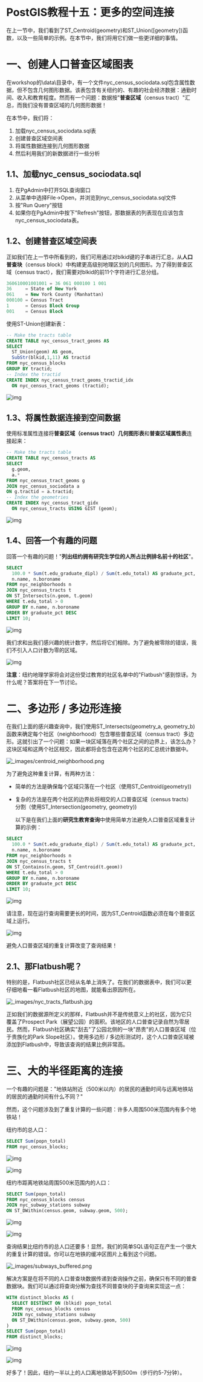 # PostGIS教程十五：更多的空间连接

 在上一节中，我们看到了ST_Centroid(geometry)和ST_Union([geometry])函数，以及一些简单的示例。在本节中，我们将用它们做一些更详细的事情。

# 一、创建人口普查区域图表

  在workshop的\data\目录中，有一个文件nyc_census_sociodata.sql包含属性数据，但不包含几何图形数据。该表包含有关纽约的、有趣的社会经济数据：通勤时间、收入和教育程度。然而有一个问题：数据按"**普查区域**（census tract）"汇总，而我们没有普查区域的几何图形数据！

  在本节中，我们将：

1. 加载nyc_census_sociodata.sql表
2. 创建普查区域空间表
3. 将属性数据连接到几何图形数据
4. 然后利用我们的新数据进行一些分析

## 1.1、加载nyc_census_sociodata.sql

1. 在PgAdmin中打开SQL查询窗口
2. 从菜单中选择File->Open，并浏览到nyc_census_sociodata.sql文件
3. 按"Run Query"按钮
4. 如果你在PgAdmin中按下"Refresh"按钮，那数据表的列表现在应该包含nyc_census_sociodata表。

## 1.2、创建普查区域空间表

  正如我们在上一节中所看到的，我们可用通过对blkid键的子串进行汇总，从**人口普查块**（census block）中构建更高级别地理区划的几何图形。为了得到普查区域（census tract），我们需要对blkid的前11个字符进行汇总分组。

```sql
360610001001001 = 36 061 000100 1 001
36     = State of New York
061    = New York County (Manhattan)
000100 = Census Tract
1      = Census Block Group
001    = Census Block
```

  使用ST-Union创建新表：

```sql
-- Make the tracts table
CREATE TABLE nyc_census_tract_geoms AS
SELECT
  ST_Union(geom) AS geom,
  SubStr(blkid,1,11) AS tractid
FROM nyc_census_blocks
GROUP BY tractid;
-- Index the tractid
CREATE INDEX nyc_census_tract_geoms_tractid_idx
  ON nyc_census_tract_geoms (tractid);
```

![img](https://img-blog.csdnimg.cn/20190123113729320.png?x-oss-process=image/watermark,type_ZmFuZ3poZW5naGVpdGk,shadow_10,text_aHR0cHM6Ly9ibG9nLmNzZG4ubmV0L3FxXzM1NzMyMTQ3,size_16,color_FFFFFF,t_70)

## 1.3、将属性数据连接到空间数据

  使用标准属性连接将**普查区域（census tract）几何图形表**和**普查区域属性表**连接起来：

```sql
-- Make the tracts table
CREATE TABLE nyc_census_tracts AS
SELECT
  g.geom,
  a.*
FROM nyc_census_tract_geoms g
JOIN nyc_census_sociodata a
ON g.tractid = a.tractid;
-- Index the geometries
CREATE INDEX nyc_census_tract_gidx
  ON nyc_census_tracts USING GIST (geom);
```

![img](https://img-blog.csdnimg.cn/20190123114635935.png?x-oss-process=image/watermark,type_ZmFuZ3poZW5naGVpdGk,shadow_10,text_aHR0cHM6Ly9ibG9nLmNzZG4ubmV0L3FxXzM1NzMyMTQ3,size_16,color_FFFFFF,t_70)

## 1.4、回答一个有趣的问题

  回答一个有趣的问题！"**列出纽约拥有研究生学位的人所占比例排名前十的社区**"。

```sql
SELECT
  100.0 * Sum(t.edu_graduate_dipl) / Sum(t.edu_total) AS graduate_pct,
  n.name, n.boroname
FROM nyc_neighborhoods n
JOIN nyc_census_tracts t
ON ST_Intersects(n.geom, t.geom)
WHERE t.edu_total > 0
GROUP BY n.name, n.boroname
ORDER BY graduate_pct DESC
LIMIT 10;
```

![img](https://img-blog.csdnimg.cn/20190123134551968.png?x-oss-process=image/watermark,type_ZmFuZ3poZW5naGVpdGk,shadow_10,text_aHR0cHM6Ly9ibG9nLmNzZG4ubmV0L3FxXzM1NzMyMTQ3,size_16,color_FFFFFF,t_70)

  我们求和出我们感兴趣的统计数字，然后将它们相除。为了避免被零除的错误，我们不引入人口计数为零的区域。

![img](https://img-blog.csdnimg.cn/20190123135041669.png?x-oss-process=image/watermark,type_ZmFuZ3poZW5naGVpdGk,shadow_10,text_aHR0cHM6Ly9ibG9nLmNzZG4ubmV0L3FxXzM1NzMyMTQ3,size_16,color_FFFFFF,t_70)

  **注意**：纽约地理学家将会对这份受过教育的社区名单中的"Flatbush"感到惊讶。为什么呢？答案将在下一节讨论。

 

# 二、多边形 / 多边形连接

  在我们上面的感兴趣查询中，我们使用ST_Intersects(geometry_a, geometry_b)函数来确定每个社区（neighborhood）包含哪些普查区域（census tract）多边形。这就引出了一个问题：如果一块区域落在两个社区之间的边界上，该怎么办？这块区域和这两个社区相交，因此都将会包含在这两个社区的汇总统计数据中。

![_images/centroid_neighborhood.png](https://postgis.net/workshops/postgis-intro/_images/centroid_neighborhood.png)

  为了避免这种重复计算，有两种方法：

- 简单的方法是确保每个区域只落在一个社区（使用ST_Centroid(geometry))
- 复杂的方法是在两个社区的边界处将相交的人口普查区域（census tracts）分割（使用ST_Intersection(geometry, geometry))

  以下是在我们上面的**研究生教育查询**中使用简单方法避免人口普查区域重复计算的示例：

```sql
SELECT
  100.0 * Sum(t.edu_graduate_dipl) / Sum(t.edu_total) AS graduate_pct,
  n.name, n.boroname
FROM nyc_neighborhoods n
JOIN nyc_census_tracts t
ON ST_Contains(n.geom, ST_Centroid(t.geom))
WHERE t.edu_total > 0
GROUP BY n.name, n.boroname
ORDER BY graduate_pct DESC
LIMIT 10;
```

![img](https://img-blog.csdnimg.cn/20190123141812314.png?x-oss-process=image/watermark,type_ZmFuZ3poZW5naGVpdGk,shadow_10,text_aHR0cHM6Ly9ibG9nLmNzZG4ubmV0L3FxXzM1NzMyMTQ3,size_16,color_FFFFFF,t_70)

  请注意，现在运行查询需要更长的时间，因为ST_Centroid函数必须在每个普查区域上运行。

![img](https://img-blog.csdnimg.cn/2019012314193069.png?x-oss-process=image/watermark,type_ZmFuZ3poZW5naGVpdGk,shadow_10,text_aHR0cHM6Ly9ibG9nLmNzZG4ubmV0L3FxXzM1NzMyMTQ3,size_16,color_FFFFFF,t_70)

  避免人口普查区域的重复计算改变了查询结果！

## 2.1、那Flatbush呢？

  特别的是，Flatbush社区已经从名单上消失了。在我们的数据表中，我们可以更仔细地看一看Flatbush社区的地图，就能看出原因所在。

![_images/nyc_tracts_flatbush.jpg](https://postgis.net/workshops/postgis-intro/_images/nyc_tracts_flatbush.jpg)

  正如我们的数据源所定义的那样，Flatbush并不是传统意义上的社区，因为它只覆盖了Prospect Park（展望公园）的面积。该地区的人口普查记录自然为零居民。然而，Flatbush社区确实"刮去"了公园北侧的一块"昂贵"的人口普查区域（位于贵族化的Park Slope社区）。使用多边形 / 多边形测试时，这个人口普查区域被添加到Flatbush中，导致该查询的结果比例非常高。

 

# 三、大的半径距离的连接

  一个有趣的问题是："地铁站附近（500米以内）的居民的通勤时间与远离地铁站的居民的通勤时间有什么不同？"

  然而，这个问题涉及到了重复计算的一些问题：许多人周围500米范围内有多个地铁站！

  纽约市的总人口：

```sql
SELECT Sum(popn_total)
FROM nyc_census_blocks;
```

![img](https://img-blog.csdnimg.cn/20190123145340662.png?x-oss-process=image/watermark,type_ZmFuZ3poZW5naGVpdGk,shadow_10,text_aHR0cHM6Ly9ibG9nLmNzZG4ubmV0L3FxXzM1NzMyMTQ3,size_16,color_FFFFFF,t_70)

![img](https://img-blog.csdnimg.cn/201901231454040.png)

  纽约市距离地铁站周围500米范围内的人口：

```sql
SELECT Sum(popn_total)
FROM nyc_census_blocks census
JOIN nyc_subway_stations subway
ON ST_DWithin(census.geom, subway.geom, 500);
```

![img](https://img-blog.csdnimg.cn/20190123145750120.png?x-oss-process=image/watermark,type_ZmFuZ3poZW5naGVpdGk,shadow_10,text_aHR0cHM6Ly9ibG9nLmNzZG4ubmV0L3FxXzM1NzMyMTQ3,size_16,color_FFFFFF,t_70)

![img](https://img-blog.csdnimg.cn/20190123145804839.png)

  查询结果比纽约市的总人口还要多！显然，我们的简单SQL语句正在产生一个很大的重复计算的错误。你可以在地铁的缓冲区图片上看到这个问题。

![_images/subways_buffered.png](https://postgis.net/workshops/postgis-intro/_images/subways_buffered.png)

  解决方案是在将不同的人口普查块数据传递到查询操作之前，确保只有不同的普查数据块。我们可以通过将查询分解为查找不同普查块的子查询来实现这一点：

```sql
WITH distinct_blocks AS (
  SELECT DISTINCT ON (blkid) popn_total
  FROM nyc_census_blocks census
  JOIN nyc_subway_stations subway
  ON ST_DWithin(census.geom, subway.geom, 500)
)
SELECT Sum(popn_total)
FROM distinct_blocks;
```

![img](https://img-blog.csdnimg.cn/20190123151351491.png?x-oss-process=image/watermark,type_ZmFuZ3poZW5naGVpdGk,shadow_10,text_aHR0cHM6Ly9ibG9nLmNzZG4ubmV0L3FxXzM1NzMyMTQ3,size_16,color_FFFFFF,t_70)

![img](https://img-blog.csdnimg.cn/20190123151402138.png)

  好多了！因此，纽约一半以上的人口离地铁站不到500m（步行约5-7分钟）。